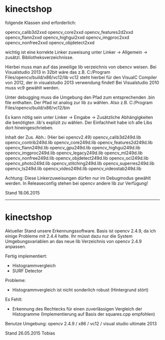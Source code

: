 # kinectshop 

folgende Klassen sind erforderlich:

opencv_calib3d2xxd
opencv_core2xxd
opencv_features2d2xxd
opencv_flann2xxd
opencv_highgui2xxd
opencv_imgproc2xxd
opencv_nonfree2xxd
opencv_objdetect2xxd

wichtig ist eine korrekte Linker zuweisung unter Linker -> Allgemein -> zusätzl. Bibliotheksverzeichnisse.

Hierbei muss man auf das jeweilige lib verzeichnis von obencv weisen. 
Bei Visualstudio 2013 in 32bit wäre das z.B. C:/Program Files/opencv/build/x86/vc12/lib
vc12 steht hierbei für den VisualC Compiler von 2012, der in visualstudio 2013 verwendung findet!
Bei Visualstudio 2010 muss vc9 gewählt werden.

Unter debugging muss die Umgebung den Pfad zum entsprechenden .bin file enthalten.
Der Pfad ist analog zur lib zu wählen. Also z.B. C:/Program Files/opencv/build/x86/vc12/bin

Es kann nötig sein unter Linker -> Eingabe -> Zusätzliche Abhängigkeiten die benötigten .lib's explizit zu wählen.
Der Einfachheit habe ich alle Libs dort hineingeschrieben.

Inhalt der Zus. Abh.:  (Hier bei opencv2.49)
opencv_calib3d249d.lib
opencv_contrib249d.lib
opencv_core249d.lib
opencv_features2d249d.lib
opencv_flann249d.lib
opencv_gpu249d.lib
opencv_highgui249d.lib
opencv_imgproc249d.lib
opencv_legacy249d.lib
opencv_ml249d.lib
opencv_nonfree249d.lib
opencv_objdetect249d.lib
opencv_ocl249d.lib
opencv_photo249d.lib
opencv_stitching249d.lib
opencv_superres249d.lib
opencv_ts249d.lib
opencv_video249d.lib
opencv_videostab249d.lib

Achtung: Diese Linkerzuweisungen dürfen nur im Debugmodus gewählt werden.
In Releaseconfig stehen bei opencv andere lib zur Verfügung!

Stand 18.06.2015

-----------------------------------------------------------------------------------------------------
# kinectshop

Aktueller Stand unsere Erkennungssoftware. 
Basis ist opencv 2.4.9, da ich einige Probleme mit 2.4.4 hatte. 
Ihr müsst dazu nur die System Umgebungsvariablen an das neue lib Verzeichnis von opencv 2.4.9 anpassen.

Fertig implementiert:

+ Histogrammvergleich
+ SURF Detector

Probleme:
- Histogrammvergleich ist nicht sonderlich robust (Hintergrund stört)

Es Fehlt:
- Erkennung des Rechtecks für einen zuverlässigen Vergleich der Histogramme
  (Implementierung auf Basis der squares.cpp empfohlen)


Benutze Umgebung:
opencv 2.4.9 / x86 / vc12
 / visual studio ultimate 2013


Stand 26.05.2015 Tobias
